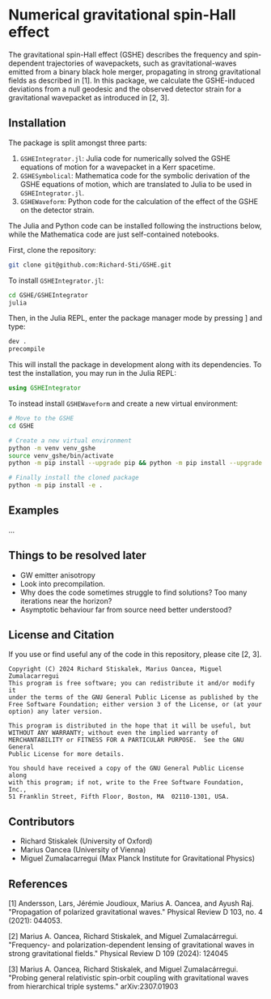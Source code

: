 # Numerical gravitational spin-Hall effect

The gravitational spin-Hall effect (GSHE) describes the frequency and spin-dependent trajectories of wavepackets, such as gravitational-waves emitted from a binary black hole merger, propagating in strong gravitational fields as described in [1]. In this  package, we calculate the GSHE-induced deviations from a null geodesic and the observed detector strain for a gravitational wavepacket as introduced in [2, 3].


## Installation
The package is split amongst three parts:
1. `GSHEIntegrator.jl`: Julia code for numerically solved the GSHE equations of motion for a wavepacket in a Kerr spacetime.
2. `GSHESymbolical`: Mathematica code for the symbolic derivation of the GSHE equations of motion, which are translated to Julia to be used in `GSHEIntegrator.jl`.
3. `GSHEWaveform`: Python code for the calculation of the effect of the GSHE on the detector strain.

The Julia and Python code can be installed following the instructions below, while the Mathematica code are just self-contained notebooks.


First, clone the repository:
```bash
git clone git@github.com:Richard-Sti/GSHE.git
```

To install `GSHEIntegrator.jl`:
```bash
cd GSHE/GSHEIntegrator
julia
```
Then, in the Julia REPL, enter the package manager mode by pressing ] and type:
```bash
dev .
precompile
```

This will install the package in development along with its dependencies. To test the installation, you may run in the Julia REPL:
```julia
using GSHEIntegrator
```

To instead install `GSHEWaveform` and create a new virtual environment:
```bash
# Move to the GSHE
cd GSHE

# Create a new virtual environment
python -m venv venv_gshe
source venv_gshe/bin/activate
python -m pip install --upgrade pip && python -m pip install --upgrade setuptools

# Finally install the cloned package
python -m pip install -e .
```



## Examples
...


## Things to be resolved later
- GW emitter anisotropy
- Look into precompilation.
- Why does the code sometimes struggle to find solutions? Too many iterations near the horizon?
- Asymptotic behaviour far from source need better understood?

## License and Citation
If you use or find useful any of the code in this repository, please cite [2, 3].

```
Copyright (C) 2024 Richard Stiskalek, Marius Oancea, Miguel Zumalacarregui
This program is free software; you can redistribute it and/or modify it
under the terms of the GNU General Public License as published by the
Free Software Foundation; either version 3 of the License, or (at your
option) any later version.

This program is distributed in the hope that it will be useful, but
WITHOUT ANY WARRANTY; without even the implied warranty of
MERCHANTABILITY or FITNESS FOR A PARTICULAR PURPOSE.  See the GNU General
Public License for more details.

You should have received a copy of the GNU General Public License along
with this program; if not, write to the Free Software Foundation, Inc.,
51 Franklin Street, Fifth Floor, Boston, MA  02110-1301, USA.
```

## Contributors
- Richard Stiskalek (University of Oxford)
- Marius Oancea (University of Vienna)
- Miguel Zumalacarregui (Max Planck Institute for Gravitational Physics)

## References
[1] Andersson, Lars, Jérémie Joudioux, Marius A. Oancea, and Ayush Raj. "Propagation of polarized gravitational waves." Physical Review D 103, no. 4 (2021): 044053.

[2] Marius A. Oancea, Richard Stiskalek, and Miguel Zumalacárregui. "Frequency- and polarization-dependent lensing of gravitational waves in strong gravitational fields." Physical Review D 109 (2024): 124045

[3] Marius A. Oancea, Richard Stiskalek, and Miguel Zumalacárregui. "Probing general relativistic spin-orbit coupling with gravitational waves from hierarchical triple systems." arXiv:2307.01903